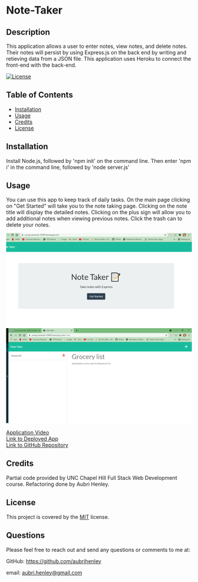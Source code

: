 # Note-Taker

  ## Description
  This application allows a user to enter notes, view notes, and delete notes. Their notes will persist by using Express.js on the back end by writing and retieving data from a JSON file. This application uses Heroku to connect the front-end with the back-end.

  [![License](https://img.shields.io/badge/License-MIT-green.svg)](https://choosealicense.com/licenses/mit/)

  ## Table of Contents
- [Installation](#installation)
- [Usage](#usage)
- [Credits](#credits)
- [License](#license)

## Installation
Install Node.js, followed by 'npm init' on the command line. Then enter 'npm i' in the command line, followed by 'node server.js'

## Usage
You can use this app to keep track of daily tasks. On the main page clicking on "Get Started" will take you to the note taking page. Clicking on the note title will display the detailed notes. Clicking on the plus sign will allow you to add additional notes when viewing previous notes. Click the trash can to delete your notes.

![Screenshot of App](https://github.com/aubrihenley/Note-Taker/blob/master/public/assets/images/mainHTML.png)
![Screenshot of App](https://github.com/aubrihenley/Note-Taker/blob/master/public/assets/images/notes.png)


[Application Video](https://drive.google.com/file/d/1VWBRYg7UCzn1bvTgT9sCtXfxGQ4q3lND/view)  
[Link to Deployed App](https://young-savannah-53005.herokuapp.com/)  
[Link to GitHub Repository](https://github.com/aubrihenley/Note-Taker)
 
## Credits
Partial code provided by UNC Chapel Hill Full Stack Web Development course. Refactoring done by Aubri Henley.

## License
This project is covered by the [MIT](https://choosealicense.com/licenses/mit/) license.

## Questions
Please feel free to reach out and send any questions or comments to me at:

GitHub: https://github.com/aubrihenley

email: aubri.henley@gmail.com
